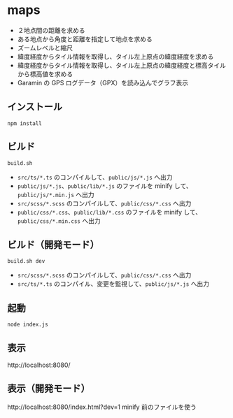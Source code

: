 # maps
- ２地点間の距離を求める
- ある地点から角度と距離を指定して地点を求める
- ズームレベルと縮尺
- 緯度経度からタイル情報を取得し、タイル左上原点の緯度経度を求める
- 緯度経度からタイル情報を取得し、タイル左上原点の緯度経度と標高タイルから標高値を求める
- Garamin の GPS ログデータ（GPX）を読み込んでグラフ表示

## インストール
```
npm install
```

## ビルド
```
build.sh
```
- `src/ts/*.ts` のコンパイルして、`public/js/*.js` へ出力
- `public/js/*.js`、`public/lib/*.js` のファイルを minify して、`public/js/*.min.js` へ出力
- `src/scss/*.scss` のコンパイルして、`public/css/*.css` へ出力
- `public/css/*.css`、`public/lib/*.css` のファイルを minify して、`public/css/*.min.css` へ出力

## ビルド（開発モード）
```
build.sh dev
```
- `src/scss/*.scss` のコンパイルして、`public/css/*.css` へ出力
- `src/ts/*.ts` のコンパイル、変更を監視して、`public/js/*.js` へ出力

## 起動
```
node index.js
```

## 表示
http://localhost:8080/

## 表示（開発モード）
http://localhost:8080/index.html?dev=1
minify 前のファイルを使う
